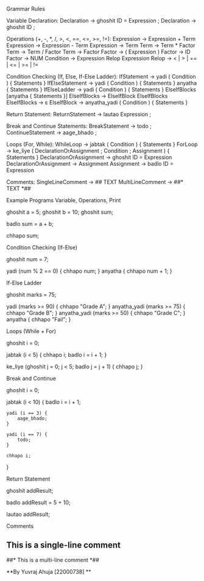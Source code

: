 Grammar Rules

Variable Declaration:
    Declaration -> ghoshit ID = Expression ;
    Declaration -> ghoshit ID ;

Operations (+, -, *, /, >, <, ==, <=, >=, !=):
    Expression -> Expression + Term
    Expression -> Expression - Term
    Expression -> Term
    Term -> Term * Factor
    Term -> Term / Factor
    Term -> Factor
    Factor -> ( Expression )
    Factor -> ID
    Factor -> NUM
    Condition -> Expression Relop Expression
    Relop -> < | > | == | <= | >= | !=

Condition Checking (If, Else, If-Else Ladder):
    IfStatement -> yadi ( Condition ) { Statements }
    IfElseStatement -> yadi ( Condition ) { Statements } anyatha { Statements }
    IfElseLadder -> yadi ( Condition ) { Statements } ElseIfBlocks [anyatha { Statements }]
    ElseIfBlocks -> ElseIfBlock ElseIfBlocks
    ElseIfBlocks -> ε
    ElseIfBlock -> anyatha_yadi ( Condition ) { Statements }

Return Statement:
    ReturnStatement -> lautao Expression ;

Break and Continue Statements:
    BreakStatement -> todo ;
    ContinueStatement -> aage_bhado ;

Loops (For, While):
    WhileLoop -> jabtak ( Condition ) { Statements }
    ForLoop -> ke_liye ( DeclarationOrAssignment ; Condition ; Assignment ) { Statements }
    DeclarationOrAssignment -> ghoshit ID = Expression
    DeclarationOrAssignment -> Assignment
    Assignment -> badlo ID = Expression

Comments:
    SingleLineComment -> ## TEXT
    MultiLineComment -> ##* TEXT *##

Example Programs
Variable, Operations, Print

ghoshit a = 5;
ghoshit b = 10;
ghoshit sum;

badlo sum = a + b;

chhapo sum;

Condition Checking (If-Else)

ghoshit num = 7;

yadi (num % 2 == 0) {
    chhapo num;
} anyatha {
    chhapo num + 1;
}

If-Else Ladder

ghoshit marks = 75;

yadi (marks >= 90) {
    chhapo "Grade A";
} anyatha_yadi (marks >= 75) {
    chhapo "Grade B";
} anyatha_yadi (marks >= 50) {
    chhapo "Grade C";
} anyatha {
    chhapo "Fail";
}

Loops (While + For)

ghoshit i = 0;

jabtak (i < 5) {
    chhapo i;
    badlo i = i + 1;
}

ke_liye (ghoshit j = 0; j < 5; badlo j = j + 1) {
    chhapo j;
}

Break and Continue

ghoshit i = 0;

jabtak (i < 10) {
    badlo i = i + 1;

    yadi (i == 3) {
        aage_bhado;
    }

    yadi (i == 7) {
        todo;
    }

    chhapo i;
}

Return Statement

ghoshit addResult;

badlo addResult = 5 + 10;

lautao addResult;

Comments

## This is a single-line comment

##*
This is a 
multi-line comment
*##




**By
Yuvraj Ahuja [22000738] **
